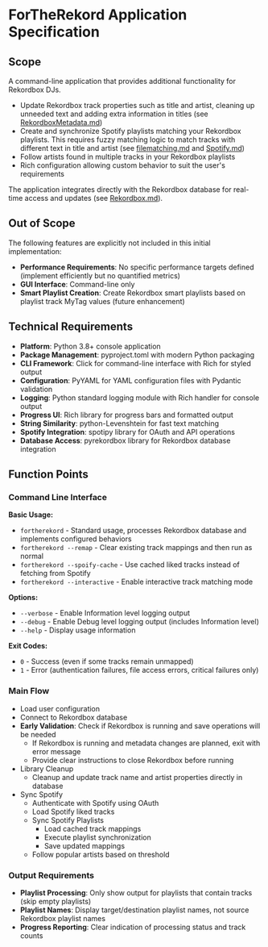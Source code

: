 # ForTheRekord Application Specification

## Scope

A command-line application that provides additional functionality for Rekordbox DJs.
* Update Rekordbox track properties such as title and artist, cleaning up unneeded text and adding extra information in titles (see [RekordboxMetadata.md](RekordboxMetadata.md))
* Create and synchronize Spotify playlists matching your Rekordbox playlists. This requires fuzzy matching logic to match tracks with different text in title and artist (see [filematching.md](filematching.md) and [Spotify.md](Spotify.md))
* Follow artists found in multiple tracks in your Rekordbox playlists
* Rich configuration allowing custom behavior to suit the user's requirements

The application integrates directly with the Rekordbox database for real-time access and updates (see [Rekordbox.md](Rekordbox.md)).

## Out of Scope

The following features are explicitly not included in this initial implementation:

- **Performance Requirements**: No specific performance targets defined (implement efficiently but no quantified metrics)
- **GUI Interface**: Command-line only
- **Smart Playlist Creation**: Create Rekordbox smart playlists based on playlist track MyTag values (future enhancement)

## Technical Requirements

- **Platform**: Python 3.8+ console application
- **Package Management**: pyproject.toml with modern Python packaging
- **CLI Framework**: Click for command-line interface with Rich for styled output
- **Configuration**: PyYAML for YAML configuration files with Pydantic validation
- **Logging**: Python standard logging module with Rich handler for console output
- **Progress UI**: Rich library for progress bars and formatted output
- **String Similarity**: python-Levenshtein for fast text matching
- **Spotify Integration**: spotipy library for OAuth and API operations
- **Database Access**: pyrekordbox library for Rekordbox database integration

## Function Points

### Command Line Interface

**Basic Usage:**
- `fortherekord` - Standard usage, processes Rekordbox database and implements configured behaviors
- `fortherekord --remap` - Clear existing track mappings and then run as normal
- `fortherekord --spoify-cache` - Use cached liked tracks instead of fetching from Spotify
- `fortherekord --interactive` - Enable interactive track matching mode

**Options:**
- `--verbose` - Enable Information level logging output
- `--debug` - Enable Debug level logging output (includes Information level)
- `--help` - Display usage information

**Exit Codes:**
- `0` - Success (even if some tracks remain unmapped)
- `1` - Error (authentication failures, file access errors, critical failures only)

### Main Flow
- Load user configuration
- Connect to Rekordbox database
- **Early Validation**: Check if Rekordbox is running and save operations will be needed
  - If Rekordbox is running and metadata changes are planned, exit with error message
  - Provide clear instructions to close Rekordbox before running
- Library Cleanup
  - Cleanup and update track name and artist properties directly in database
- Sync Spotify
  - Authenticate with Spotify using OAuth
  - Load Spotify liked tracks
  - Sync Spotify Playlists
    - Load cached track mappings
    - Execute playlist synchronization
    - Save updated mappings
  - Follow popular artists based on threshold

### Output Requirements
- **Playlist Processing**: Only show output for playlists that contain tracks (skip empty playlists)
- **Playlist Names**: Display target/destination playlist names, not source Rekordbox playlist names
- **Progress Reporting**: Clear indication of processing status and track counts

